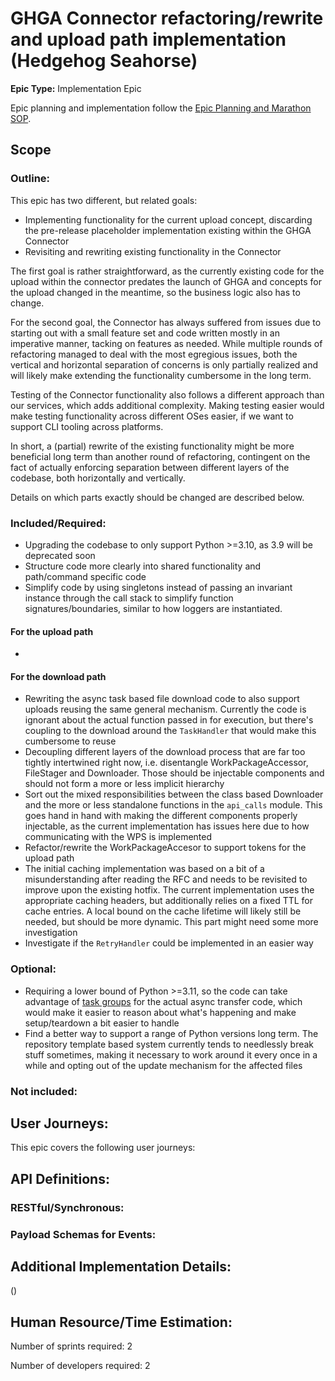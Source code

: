 # GHGA Connector refactoring/rewrite and upload path implementation (Hedgehog Seahorse)
**Epic Type:** Implementation Epic

Epic planning and implementation follow the
[Epic Planning and Marathon SOP](https://ghga.pages.hzdr.de/internal.ghga.de/main/sops/development/epic_planning/).


## Scope
### Outline:
This epic has two different, but related goals:
- Implementing functionality for the current upload concept, discarding the pre-release placeholder implementation existing within the GHGA Connector
- Revisiting and rewriting existing functionality in the Connector

The first goal is rather straightforward, as the currently existing code for the upload within the connector predates the launch of GHGA and concepts for the upload changed in the meantime, so the business logic also has to change.

For the second goal, the Connector has always suffered from issues due to starting out with a small feature set and code written mostly in an imperative manner, tacking on features as needed.
While multiple rounds of refactoring managed to deal with the most egregious issues, both the vertical and horizontal separation of concerns is only partially realized and will likely make extending the functionality cumbersome in the long term.

Testing of the Connector functionality also follows a different approach than our services, which adds additional complexity.
Making testing easier would make testing functionality across different OSes easier, if we want to support CLI tooling across platforms.

In short, a (partial) rewrite of the existing functionality might be more beneficial long term than another round of refactoring, contingent on the fact of actually enforcing separation between different layers of the codebase, both horizontally and vertically.

Details on which parts exactly should be changed are described below.


### Included/Required:

- Upgrading the codebase to only support Python >=3.10, as 3.9 will be deprecated soon
- Structure code more clearly into shared functionality and path/command specific code
- Simplify code by using singletons instead of passing an invariant instance through the call stack to simplify function signatures/boundaries, similar to how loggers are instantiated. 

#### For the upload path

- 

#### For the download path
- Rewriting the async task based file download code to also support uploads reusing the same general mechanism. Currently the code is ignorant about the actual function passed in for execution, but there's coupling to the download around the `TaskHandler` that would make this cumbersome to reuse
- Decoupling different layers of the download process that are far too tightly intertwined right now, i.e. disentangle WorkPackageAccessor, FileStager and Downloader.
Those should be injectable components and should not form a more or less implicit hierarchy
- Sort out the mixed responsibilities between the class based Downloader and the more or less standalone functions in the `api_calls` module. This goes hand in hand with making the different components properly injectable, as the current implementation has issues here due to how communicating with the WPS is implemented 
- Refactor/rewrite the WorkPackageAccesor to support tokens for the upload path
- The initial caching implementation was based on a bit of a misunderstanding after reading the RFC and needs to be revisited to improve upon the existing hotfix.
The current implementation uses the appropriate caching headers, but additionally relies on a fixed TTL for cache entries.
A local bound on the cache lifetime will likely still be needed, but should be more dynamic. This part might need some more investigation
- Investigate if the `RetryHandler` could be implemented in an easier way

### Optional:

- Requiring a lower bound of Python >=3.11, so the code can take advantage of [task groups](https://docs.python.org/3/library/asyncio-task.html#task-groups) for the actual async transfer code, which would make it easier to reason about what's happening and make setup/teardown a bit easier to handle
- Find a better way to support a range of Python versions long term.
The repository template based system currently tends to needlessly break stuff sometimes, making it necessary to work around it every once in a while and opting out of the update mechanism for the affected files

### Not included:

## User Journeys:

This epic covers the following user journeys:

## API Definitions:

### RESTful/Synchronous:

### Payload Schemas for Events:

## Additional Implementation Details:

(<Add diagram for current vs future class structure>)

## Human Resource/Time Estimation:

Number of sprints required: 2

Number of developers required: 2
